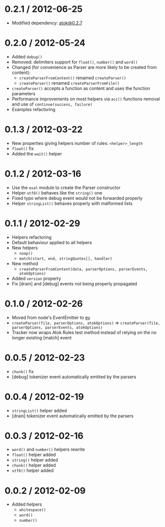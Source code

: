 0.2.1 / 2012-06-25
==================

* Modified dependency: atok@0.2.7

0.2.0 / 2012-05-24
==================

* Added `debug()`
* Removed: delimiters support for `float()`, `number()` and `word()`
* Changed (for convenience as Parser are more likely to be created from content):
	* `createParserFromContent()` renamed `createParser()`
	* `createParser()` renamed `createParserFromFile()`
* `createParser()` accepts a function as content and uses the function parameters
* Performance improvements on most helpers via `acc()` functions removal and use of `continue(success, failure)`
* Examples refactoring

0.1.3 / 2012-03-22
==================

* New properties giving helpers number of rules: `<helper>_length`
* `float()` fix
* Added the `wait()` helper

0.1.2 / 2012-03-16
==================

* Use the `eval` module to create the Parser constructor
* Helper `utf8()` behaves like the `string()` one
* Fixed typo where debug event would not be forwarded properly
* Helper `stringList()` behaves properly with malformed lists

0.1.1 / 2012-02-29
==================

* Helpers refactoring
* Default behaviour applied to all helpers
* New helpers
	* `noop()`
	* `match(start, end, stringQuotes[], handler)`
* New method
	* `createParserFromContent(data, parserOptions, parserEvents, atokOptions)`
* Added `version` property
* Fix [drain] and [debug] events not being properly propagated

0.1.0 / 2012-02-26
==================

* Moved from node's EventEmitter to [ev](https://github.com/pierrec/node-ev)
* `createParser(file, parserOptions, atokOptions)` => `createParser(file, parserOptions, parserEvents, atokOptions)`
* Tracker now wraps Atok Rules test method instead of relying on the no longer existing [match] event

0.0.5 / 2012-02-23
==================

* `chunk()` fix
* [debug] tokenizer event automatically emitted by the parsers

0.0.4 / 2012-02-19
==================

* `stringList()` helper added
* [drain] tokenizer event automatically emitted by the parsers

0.0.3 / 2012-02-16
==================

* `word()` and `number()` helpers rewrite
* `float()` helper added
* `string()` helper added
* `chunk()` helper added
* `utf8()` helper added

0.0.2 / 2012-02-09
==================

* Added helpers
	* `whitespace()`
	* `word()`
	* `number()`